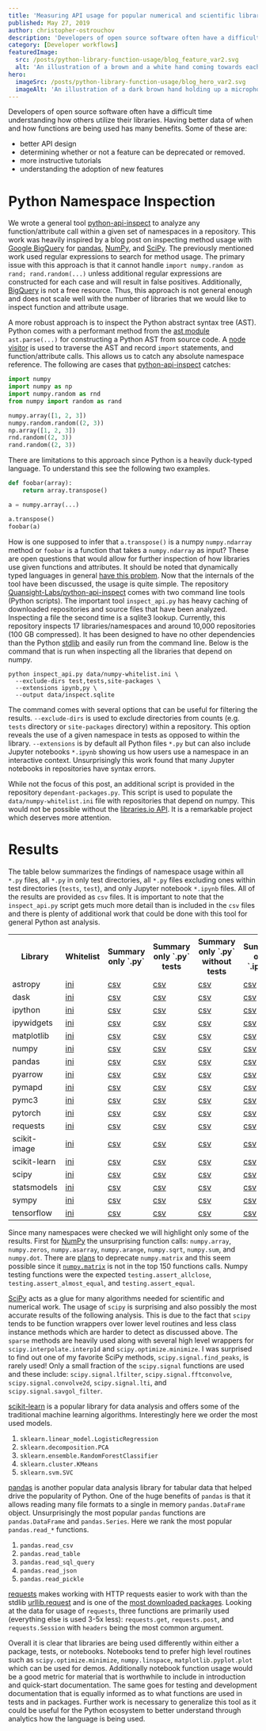 ```yaml
---
title: 'Measuring API usage for popular numerical and scientific libraries'
published: May 27, 2019
author: christopher-ostrouchov
description: 'Developers of open source software often have a difficult time understanding how others utilize their libraries. Having better data of when and how functions are being used has many benefits.'
category: [Developer workflows]
featuredImage:
  src: /posts/python-library-function-usage/blog_feature_var2.svg
  alt: 'An illustration of a brown and a white hand coming towards each other to pass a business card with the logo of Quansight Labs.'
hero:
  imageSrc: /posts/python-library-function-usage/blog_hero_var2.svg
  imageAlt: 'An illustration of a dark brown hand holding up a microphone, with some graphical elements highlighting the top of the microphone.'
---
```


Developers of open source software often have a difficult time
understanding how others utilize their libraries. Having better data of
when and how functions are being used has many benefits. Some of these
are:

  - better API design
  - determining whether or not a feature can be deprecated or removed.
  - more instructive tutorials
  - understanding the adoption of new features

# Python Namespace Inspection

We wrote a general tool
[python-api-inspect](https://github.com/Quansight-Labs/python-api-inspect)
to analyze any function/attribute call within a given set of
namespaces in a repository. This work was heavily inspired by a blog
post on inspecting method usage with
[Google BigQuery](https://galeascience.wordpress.com/2016/08/10/top-10-pandas-numpy-and-scipy-functions-on-github/)
for [pandas](https://pandas.pydata.org/),
[NumPy](https://www.numpy.org/), and
[SciPy](https://www.scipy.org/). The previously mentioned work used
regular expressions to search for method usage. The primary issue with
this approach is that it cannot handle `import numpy.random as rand;
rand.random(...)` unless additional regular expressions are
constructed for each case and will result in false
positives. Additionally,
[BigQuery](https://cloud.google.com/bigquery/) is not a free resource.
Thus, this approach is not general enough and does not scale well with
the number of libraries that we would like to inspect function and
attribute usage.

A more robust approach is to inspect the Python abstract syntax tree
(AST). Python comes with a performant method from the [ast
module](https://docs.python.org/3/library/ast.html) `ast.parse(...)`
for constructing a Python AST from source code. A [node
visitor](https://docs.python.org/3/library/ast.html#ast.NodeVisitor)
is used to traverse the AST and record `import` statements, and
function/attribute calls. This allows us to catch any absolute
namespace reference. The following are cases that
[python-api-inspect](https://github.com/Quansight-Labs/python-api-inspect)
catches:

```python
import numpy
import numpy as np
import numpy.random as rnd
from numpy import random as rand

numpy.array([1, 2, 3])
numpy.random.random((2, 3))
np.array([1, 2, 3])
rnd.random((2, 3))
rand.random((2, 3))
```

There are limitations to this approach since Python is a heavily
duck-typed language. To understand this see the following two
examples.

```python
def foobar(array):
    return array.transpose()

a = numpy.array(...)

a.transpose()
foobar(a)
```

How is one supposed to infer that `a.transpose()` is a numpy
`numpy.ndarray` method or `foobar` is a function that takes a
`numpy.ndarray` as input? These are open questions that would allow
for further inspection of how libraries use given functions and
attributes. It should be noted that dynamically typed languages in
general [have this
problem](https://softwareengineering.stackexchange.com/questions/221615/why-do-dynamic-languages-make-it-more-difficult-to-maintain-large-codebases). Now
that the internals of the tool have been discussed, the usage is quite
simple. The repository
[Quansight-Labs/python-api-inspect](https://github.com/Quansight-Labs/python-api-inspect)
comes with two command line tools (Python scripts). The important tool
`inspect_api.py` has heavy caching of downloaded repositories and
source files that have been analyzed. Inspecting a file the second
time is a sqlite3 lookup. Currently, this repository inspects 17
libraries/namespaces and around 10,000 repositories (100 GB
compressed). It has been designed to have no other dependencies than
the Python [stdlib](https://docs.python.org/3/library/) and easily run
from the command line. Below is the command that is run when
inspecting all the libraries that depend on numpy.

```shell
python inspect_api.py data/numpy-whitelist.ini \
  --exclude-dirs test,tests,site-packages \
  --extensions ipynb,py \
  --output data/inspect.sqlite
```

The command comes with several options that can be useful for
filtering the results. `--exclude-dirs` is used to exclude directories
from counts (e.g. `tests` directory or `site-packages` directory)
within a repository. This option reveals the use of a given namespace
in tests as opposed to within the library. `--extensions` is by
default all Python files `*.py` but can also include Jupyter notebooks
`*.ipynb` showing us how users use a namespace in an interactive
context. Unsurprisingly this work found that many Jupyter notebooks in
repositories have syntax errors.

While not the focus of this post, an additional script is provided in
the repository `dependant-packages.py`. This script is used to
populate the `data/numpy-whitelist.ini` file with repositories that
depend on numpy. This would not be possible without the [libraries.io
API](https://libraries.io/api). It is a remarkable project which
deserves more attention.

# Results

The table below summarizes the findings of namespace usage within all
`*.py` files, all `*.py` in only test directories, all `*.py` files
excluding ones within test directories (`tests`, `test`), and only
Jupyter notebook `*.ipynb` files. All of the results are provided as
`csv` files. It is important to note that the `inspect_api.py` script
gets much more detail than is included in the `csv` files and there is
plenty of additional work that could be done with this tool for
general Python ast analysis.

<table>
<tr>
  <th>Library</th>
  <th>Whitelist</th>
  <th>Summary only `.py`</th>
  <th>Summary only `.py` tests</th>
  <th>Summary only `.py` without tests</th>
  <th>Summary only `.ipynb`</th>
</tr>
<tr>
  <td>astropy</td>
  <td><a href="https://github.com/costrouc/python-api-inspect/blob/master/data/whitelist/astropy-whitelist.ini"/>ini</a></td>
  <td><a href="https://github.com/costrouc/python-api-inspect/blob/master/data/csv/astropy-summary.csv"/>csv</a></td>
  <td><a href="https://github.com/costrouc/python-api-inspect/blob/master/data/csv/astropy-summary-tests.csv"/>csv</a></td>
  <td><a href="https://github.com/costrouc/python-api-inspect/blob/master/data/csv/astropy-summary-without-tests.csv"/>csv</a></td>
  <td><a href="https://github.com/costrouc/python-api-inspect/blob/master/data/csv/astropy-summary-notebooks.csv"/>csv</a></td>
</tr>
<tr>
  <td>dask</td>
  <td><a href="https://github.com/costrouc/python-api-inspect/blob/master/data/whitelist/dask-whitelist.ini"/>ini</a></td>
  <td><a href="https://github.com/costrouc/python-api-inspect/blob/master/data/csv/dask-summary.csv"/>csv</a></td>
  <td><a href="https://github.com/costrouc/python-api-inspect/blob/master/data/csv/dask-summary-tests.csv"/>csv</a></td>
  <td><a href="https://github.com/costrouc/python-api-inspect/blob/master/data/csv/dask-summary-without-tests.csv"/>csv</a></td>
  <td><a href="https://github.com/costrouc/python-api-inspect/blob/master/data/csv/dask-summary-notebooks.csv"/>csv</a></td>
</tr>
<tr>
  <td>ipython</td>
  <td><a href="https://github.com/costrouc/python-api-inspect/blob/master/data/whitelist/ipython-whitelist.ini"/>ini</a></td>
  <td><a href="https://github.com/costrouc/python-api-inspect/blob/master/data/csv/ipython-summary.csv"/>csv</a></td>
  <td><a href="https://github.com/costrouc/python-api-inspect/blob/master/data/csv/ipython-summary-tests.csv"/>csv</a></td>
  <td><a href="https://github.com/costrouc/python-api-inspect/blob/master/data/csv/ipython-summary-without-tests.csv"/>csv</a></td>
  <td><a href="https://github.com/costrouc/python-api-inspect/blob/master/data/csv/ipython-summary-notebooks.csv"/>csv</a></td>
</tr>
<tr>
  <td>ipywidgets</td>
  <td><a href="https://github.com/costrouc/python-api-inspect/blob/master/data/whitelist/ipywidgets-whitelist.ini"/>ini</a></td>
  <td><a href="https://github.com/costrouc/python-api-inspect/blob/master/data/csv/ipywidgets-summary.csv"/>csv</a></td>
  <td><a href="https://github.com/costrouc/python-api-inspect/blob/master/data/csv/ipywidgets-summary-tests.csv"/>csv</a></td>
  <td><a href="https://github.com/costrouc/python-api-inspect/blob/master/data/csv/ipywidgets-summary-without-tests.csv"/>csv</a></td>
  <td><a href="https://github.com/costrouc/python-api-inspect/blob/master/data/csv/ipywidgets-summary-notebooks.csv"/>csv</a></td>
</tr>
<tr>
  <td>matplotlib</td>
  <td><a href="https://github.com/costrouc/python-api-inspect/blob/master/data/whitelist/matplotlib-whitelist.ini"/>ini</a></td>
  <td><a href="https://github.com/costrouc/python-api-inspect/blob/master/data/csv/matplotlib-summary.csv"/>csv</a></td>
  <td><a href="https://github.com/costrouc/python-api-inspect/blob/master/data/csv/matplotlib-summary-tests.csv"/>csv</a></td>
  <td><a href="https://github.com/costrouc/python-api-inspect/blob/master/data/csv/matplotlib-summary-without-tests.csv"/>csv</a></td>
  <td><a href="https://github.com/costrouc/python-api-inspect/blob/master/data/csv/matplotlib-summary-notebooks.csv"/>csv</a></td>
</tr>
<tr>
  <td>numpy</td>
  <td><a href="https://github.com/costrouc/python-api-inspect/blob/master/data/whitelist/numpy-whitelist.ini"/>ini</a></td>
  <td><a href="https://github.com/costrouc/python-api-inspect/blob/master/data/csv/numpy-summary.csv"/>csv</a></td>
  <td><a href="https://github.com/costrouc/python-api-inspect/blob/master/data/csv/numpy-summary-tests.csv"/>csv</a></td>
  <td><a href="https://github.com/costrouc/python-api-inspect/blob/master/data/csv/numpy-summary-without-tests.csv"/>csv</a></td>
  <td><a href="https://github.com/costrouc/python-api-inspect/blob/master/data/csv/numpy-summary-notebooks.csv"/>csv</a></td>
</tr>
<tr>
  <td>pandas</td>
  <td><a href="https://github.com/costrouc/python-api-inspect/blob/master/data/whitelist/pandas-whitelist.ini"/>ini</a></td>
  <td><a href="https://github.com/costrouc/python-api-inspect/blob/master/data/csv/pandas-summary.csv"/>csv</a></td>
  <td><a href="https://github.com/costrouc/python-api-inspect/blob/master/data/csv/pandas-summary-tests.csv"/>csv</a></td>
  <td><a href="https://github.com/costrouc/python-api-inspect/blob/master/data/csv/pandas-summary-without-tests.csv"/>csv</a></td>
  <td><a href="https://github.com/costrouc/python-api-inspect/blob/master/data/csv/pandas-summary-notebooks.csv"/>csv</a></td>
</tr>
<tr>
  <td>pyarrow</td>
  <td><a href="https://github.com/costrouc/python-api-inspect/blob/master/data/whitelist/pyarrow-whitelist.ini"/>ini</a></td>
  <td><a href="https://github.com/costrouc/python-api-inspect/blob/master/data/csv/pyarrow-summary.csv"/>csv</a></td>
  <td><a href="https://github.com/costrouc/python-api-inspect/blob/master/data/csv/pyarrow-summary-tests.csv"/>csv</a></td>
  <td><a href="https://github.com/costrouc/python-api-inspect/blob/master/data/csv/pyarrow-summary-without-tests.csv"/>csv</a></td>
  <td><a href="https://github.com/costrouc/python-api-inspect/blob/master/data/csv/pyarrow-summary-notebooks.csv"/>csv</a></td>
</tr>
<tr>
  <td>pymapd</td>
  <td><a href="https://github.com/costrouc/python-api-inspect/blob/master/data/whitelist/pymapd-whitelist.ini"/>ini</a></td>
  <td><a href="https://github.com/costrouc/python-api-inspect/blob/master/data/csv/pymapd-summary.csv"/>csv</a></td>
  <td><a href="https://github.com/costrouc/python-api-inspect/blob/master/data/csv/pymapd-summary-tests.csv"/>csv</a></td>
  <td><a href="https://github.com/costrouc/python-api-inspect/blob/master/data/csv/pymapd-summary-without-tests.csv"/>csv</a></td>
  <td><a href="https://github.com/costrouc/python-api-inspect/blob/master/data/csv/pymapd-summary-notebooks.csv"/>csv</a></td>
</tr>
<tr>
  <td>pymc3</td>
  <td><a href="https://github.com/costrouc/python-api-inspect/blob/master/data/whitelist/pymc3-whitelist.ini"/>ini</a></td>
  <td><a href="https://github.com/costrouc/python-api-inspect/blob/master/data/csv/pymc3-summary.csv"/>csv</a></td>
  <td><a href="https://github.com/costrouc/python-api-inspect/blob/master/data/csv/pymc3-summary-tests.csv"/>csv</a></td>
  <td><a href="https://github.com/costrouc/python-api-inspect/blob/master/data/csv/pymc3-summary-without-tests.csv"/>csv</a></td>
  <td><a href="https://github.com/costrouc/python-api-inspect/blob/master/data/csv/pymc3-summary-notebooks.csv"/>csv</a></td>
</tr>
<tr>
  <td>pytorch</td>
  <td><a href="https://github.com/costrouc/python-api-inspect/blob/master/data/whitelist/pytorch-whitelist.ini"/>ini</a></td>
  <td><a href="https://github.com/costrouc/python-api-inspect/blob/master/data/csv/pytorch-summary.csv"/>csv</a></td>
  <td><a href="https://github.com/costrouc/python-api-inspect/blob/master/data/csv/pytorch-summary-tests.csv"/>csv</a></td>
  <td><a href="https://github.com/costrouc/python-api-inspect/blob/master/data/csv/pytorch-summary-without-tests.csv"/>csv</a></td>
  <td><a href="https://github.com/costrouc/python-api-inspect/blob/master/data/csv/pytorch-summary-notebooks.csv"/>csv</a></td>
</tr>
<tr>
  <td>requests</td>
  <td><a href="https://github.com/costrouc/python-api-inspect/blob/master/data/whitelist/requests-whitelist.ini"/>ini</a></td>
  <td><a href="https://github.com/costrouc/python-api-inspect/blob/master/data/csv/requests-summary.csv"/>csv</a></td>
  <td><a href="https://github.com/costrouc/python-api-inspect/blob/master/data/csv/requests-summary-tests.csv"/>csv</a></td>
  <td><a href="https://github.com/costrouc/python-api-inspect/blob/master/data/csv/requests-summary-without-tests.csv"/>csv</a></td>
  <td><a href="https://github.com/costrouc/python-api-inspect/blob/master/data/csv/requests-summary-notebooks.csv"/>csv</a></td>
</tr>
<tr>
  <td>scikit-image</td>
  <td><a href="https://github.com/costrouc/python-api-inspect/blob/master/data/whitelist/scikit-image-whitelist.ini"/>ini</a></td>
  <td><a href="https://github.com/costrouc/python-api-inspect/blob/master/data/csv/scikit-image-summary.csv"/>csv</a></td>
  <td><a href="https://github.com/costrouc/python-api-inspect/blob/master/data/csv/scikit-image-summary-tests.csv"/>csv</a></td>
  <td><a href="https://github.com/costrouc/python-api-inspect/blob/master/data/csv/scikit-image-summary-without-tests.csv"/>csv</a></td>
  <td><a href="https://github.com/costrouc/python-api-inspect/blob/master/data/csv/scikit-image-summary-notebooks.csv"/>csv</a></td>
</tr>
<tr>
  <td>scikit-learn</td>
  <td><a href="https://github.com/costrouc/python-api-inspect/blob/master/data/whitelist/scikit-learn-whitelist.ini"/>ini</a></td>
  <td><a href="https://github.com/costrouc/python-api-inspect/blob/master/data/csv/scikit-learn-summary.csv"/>csv</a></td>
  <td><a href="https://github.com/costrouc/python-api-inspect/blob/master/data/csv/scikit-learn-summary-tests.csv"/>csv</a></td>
  <td><a href="https://github.com/costrouc/python-api-inspect/blob/master/data/csv/scikit-learn-summary-without-tests.csv"/>csv</a></td>
  <td><a href="https://github.com/costrouc/python-api-inspect/blob/master/data/csv/scikit-learn-summary-notebooks.csv"/>csv</a></td>
</tr>
<tr>
  <td>scipy</td>
  <td><a href="https://github.com/costrouc/python-api-inspect/blob/master/data/whitelist/scipy-whitelist.ini"/>ini</a></td>
  <td><a href="https://github.com/costrouc/python-api-inspect/blob/master/data/csv/scipy-summary.csv"/>csv</a></td>
  <td><a href="https://github.com/costrouc/python-api-inspect/blob/master/data/csv/scipy-summary-tests.csv"/>csv</a></td>
  <td><a href="https://github.com/costrouc/python-api-inspect/blob/master/data/csv/scipy-summary-without-tests.csv"/>csv</a></td>
  <td><a href="https://github.com/costrouc/python-api-inspect/blob/master/data/csv/scipy-summary-notebooks.csv"/>csv</a></td>
</tr>
<tr>
  <td>statsmodels</td>
  <td><a href="https://github.com/costrouc/python-api-inspect/blob/master/data/whitelist/statsmodels-whitelist.ini"/>ini</a></td>
  <td><a href="https://github.com/costrouc/python-api-inspect/blob/master/data/csv/statsmodels-summary.csv"/>csv</a></td>
  <td><a href="https://github.com/costrouc/python-api-inspect/blob/master/data/csv/statsmodels-summary-tests.csv"/>csv</a></td>
  <td><a href="https://github.com/costrouc/python-api-inspect/blob/master/data/csv/statsmodels-summary-without-tests.csv"/>csv</a></td>
  <td><a href="https://github.com/costrouc/python-api-inspect/blob/master/data/csv/statsmodels-summary-notebooks.csv"/>csv</a></td>
</tr>
<tr>
  <td>sympy</td>
  <td><a href="https://github.com/costrouc/python-api-inspect/blob/master/data/whitelist/sympy-whitelist.ini"/>ini</a></td>
  <td><a href="https://github.com/costrouc/python-api-inspect/blob/master/data/csv/sympy-summary.csv"/>csv</a></td>
  <td><a href="https://github.com/costrouc/python-api-inspect/blob/master/data/csv/sympy-summary-tests.csv"/>csv</a></td>
  <td><a href="https://github.com/costrouc/python-api-inspect/blob/master/data/csv/sympy-summary-without-tests.csv"/>csv</a></td>
  <td><a href="https://github.com/costrouc/python-api-inspect/blob/master/data/csv/sympy-summary-notebooks.csv"/>csv</a></td>
</tr>
<tr>
  <td>tensorflow</td>
  <td><a href="https://github.com/costrouc/python-api-inspect/blob/master/data/whitelist/tensorflow-whitelist.ini"/>ini</a></td>
  <td><a href="https://github.com/costrouc/python-api-inspect/blob/master/data/csv/tensorflow-summary.csv"/>csv</a></td>
  <td><a href="https://github.com/costrouc/python-api-inspect/blob/master/data/csv/tensorflow-summary-tests.csv"/>csv</a></td>
  <td><a href="https://github.com/costrouc/python-api-inspect/blob/master/data/csv/tensorflow-summary-without-tests.csv"/>csv</a></td>
  <td><a href="https://github.com/costrouc/python-api-inspect/blob/master/data/csv/tensorflow-summary-notebooks.csv"/>csv</a></td>
</tr>
</table>

Since many namespaces were checked we will highlight only some of the
results. First for [NumPy](https://github.com/numpy/numpy) the
unsurprising function calls: `numpy.array`, `numpy.zeros`,
`numpy.asarray`, `numpy.arange`, `numpy.sqrt`, `numpy.sum`, and
`numpy.dot`. There are
[plans](https://docs.scipy.org/doc/numpy/reference/generated/numpy.matrix.html#numpy.matrix)
to deprecate `numpy.matrix` and this seem possible since it
[`numpy.matrix`](https://github.com/Quansight-Labs/python-api-inspect/blob/master/data/csv/numpy-summary-without-tests.csv#L515)
is not in the top 150 functions calls. Numpy testing functions were
the expected `testing.assert_allclose`, `testing.assert_almost_equal`,
and `testing.assert_equal`.

[SciPy](https://www.scipy.org/) acts as a glue for many algorithms
needed for scientific and numerical work. The usage of `scipy` is
surprising and also possibly the most accurate results of the
following analysis. This is due to the fact that `scipy` tends to be
function wrappers over lower level routines and less class instance
methods which are harder to detect as discussed above. The `sparse`
methods are heavily used along with several high level wrappers for
`scipy.interpolate.interp1d` and `scipy.optimize.minimize`. I was
surprised to find out one of my favorite SciPy methods,
`scipy.signal.find_peaks`, is rarely used! Only a small fraction of the
`scipy.signal` functions are used and these include:
`scipy.signal.lfilter`, `scipy.signal.fftconvolve`,
`scipy.signal.convolve2d`, `scipy.signal.lti`, and
`scipy.signal.savgol_filter`.

[scikit-learn](https://scikit-learn.org/stable/) is a popular library
for data analysis and offers some of the traditional machine learning
algorithms. Interestingly here we order the most used models.

1. `sklearn.linear_model.LogisticRegression`
2. `sklearn.decomposition.PCA`
3. `sklearn.ensemble.RandomForestClassifier`
4. `sklearn.cluster.KMeans`
5. `sklearn.svm.SVC`

[pandas](https://pandas.pydata.org/) is another popular data analysis
library for tabular data that helped drive the popularity of
Python. One of the huge benefits of `pandas` is that it allows reading
many file formats to a single in memory `pandas.DataFrame`
object. Unsurprisingly the most popular `pandas` functions are
`pandas.DataFrame` and `pandas.Series`. Here we rank the most popular
`pandas.read_*` functions.

1. `pandas.read_csv`
2. `pandas.read_table`
3. `pandas.read_sql_query`
4. `pandas.read_json`
5. `pandas.read_pickle`

[requests](https://github.com/kennethreitz/requests) makes working
with HTTP requests easier to work with than the stdlib
[urllib.request](https://docs.python.org/3/library/urllib.request.html)
and is one of the [most downloaded
packages](https://hugovk.github.io/top-pypi-packages/). Looking at the
data for usage of `requests`, three functions are primarily used
(everything else is used 3-5x less): `requests.get`, `requests.post`,
and `requests.Session` with `headers` being the most common argument.

Overall it is clear that libraries are being used differently within
either a package, tests, or notebooks. Notebooks tend to prefer high
level routines such as `scipy.optimize.minimize`, `numpy.linspace`,
`matplotlib.pyplot.plot` which can be used for demos. Additionally
notebook function usage would be a good metric for material that is
worthwhile to include in introduction and quick-start
documentation. The same goes for testing and development documentation
that is equally informed as to what functions are used in tests and in
packages. Further work is necessary to generalize this tool as it
could be useful for the Python ecosystem to better understand through
analytics how the language is being used.
